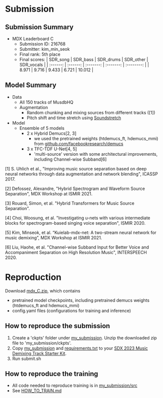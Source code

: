 
# Submission

## Submission Summary

* MDX Leaderboard C
	* Submission ID: 216768
	* Submitter: kim_min_seok
	* Final rank: 5th place
	* Final scores:
	  |  SDR_song | SDR_bass | SDR_drums | SDR_other | SDR_vocals |
	  | :------: | :------: | :-------: | :-------: | :--------: |
	  |   8.971   |   9.716   |   9.433   |   6.721    |    10.012    |

## Model Summary

* Data
  * All 150 tracks of MusdbHQ
  * Augmentation
    * Random chunking and mixing sources from different tracks ([1])
    * Pitch shift and time stretch using [Soundstretch](https://www.surina.net/soundtouch/soundstretch.html)
* Model
  * Ensemble of 5 models
	  * 2 x Hybrid Demucs[2, 3] 
		  * we used the pretrained weights (htdemucs_ft, hdemucs_mmi) from [github.com/facebookresearch/demucs](https://github.com/facebookresearch/demucs)
	  * 3 x TFC-TDF U-Net[4, 5]
		  * 'multi-source' version with some architectural improvements, including Channel-wise Subband[6]

[1] S. Uhlich et al., "Improving music source separation based on deep neural networks through data augmentation and network blending", ICASSP 2017.

[2] Defossez, Alexandre, "Hybrid Spectrogram and Waveform Source Separation", MDX Workshop at ISMIR 2021.

[3] Rouard, Simon, et al. "Hybrid Transformers for Music Source Separation". 

[4] Choi, Woosung, et al. "Investigating u-nets with various intermediate blocks for spectrogram-based singing voice separation", ISMIR 2020.

[5] Kim, Minseok, et al. “Kuielab-mdx-net: A two-stream neural network for music demixing”, MDX Workshop at ISMIR 2021.

[6] Liu, Haohe, et al. "Channel-wise Subband Input for Better Voice and Accompaniment Separation on High Resolution Music", INTERSPEECH 2020.

# Reproduction

Download [mdx_C.zip](https://drive.google.com/file/d/1M24__8Qnd648ceXOH5PLVWenVeh6maGo/view?usp=sharing), which contains 
  * pretrained model checkpoints, including pretrained demucs weights (htdemucs_ft and hdemucs_mmi)
  * config.yaml files (configurations for training and inference)

## How to reproduce the submission
1. Create a 'ckpts' folder under [my_submission](my_submission). Unzip the downloaded zip file to 'my_submission/ckpts'.
2. Copy [my_submission](my_submission) and [requirements.txt](requirements.txt) to your [SDX 2023 Music Demixing Track Starter Kit](https://gitlab.aicrowd.com/aicrowd/challenges/sound-demixing-challenge-2023/sdx-2023-music-demixing-track-starter-kit/).
3. Run submit.sh

## How to reproduce the training
- All code needed to reproduce training is in [my_submission/src](my_submission/src)
- See [HOW_TO_TRAIN.md](my_submission/src/HOW_TO_TRAIN.md)

